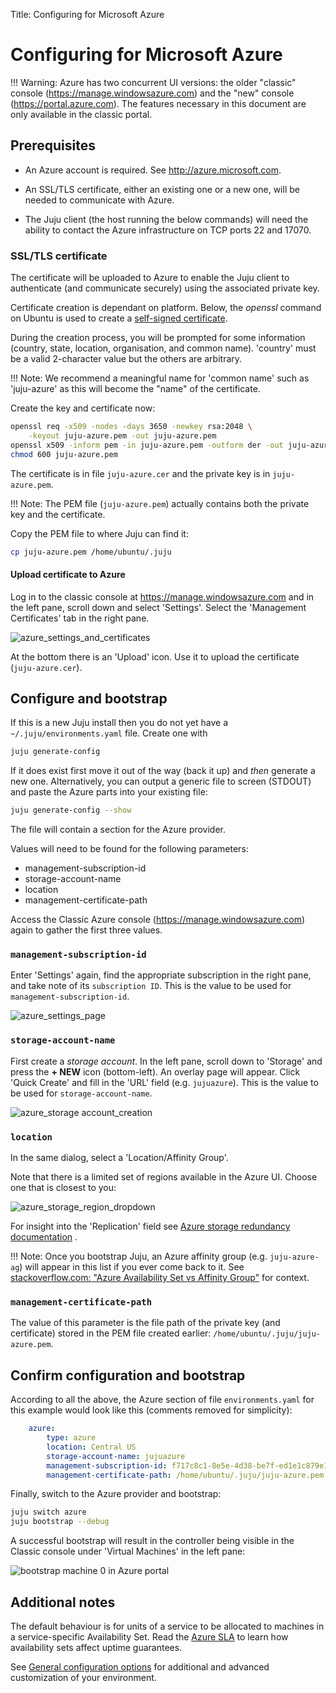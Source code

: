 Title: Configuring for Microsoft Azure


# Configuring for Microsoft Azure 

!!! Warning: Azure has two concurrent UI versions: the older "classic" console
(https://manage.windowsazure.com) and the "new" console
(https://portal.azure.com). The features necessary in this document are only
available in the classic portal.


## Prerequisites

 - An Azure account is required. See http://azure.microsoft.com.

 - An SSL/TLS certificate, either an existing one or a new one, will be needed to
   communicate with Azure.

 - The Juju client (the host running the below commands) will need the ability
   to contact the Azure infrastructure on TCP ports 22 and 17070.

### SSL/TLS certificate

The certificate will be uploaded to Azure to enable the Juju client to
authenticate (and communicate securely) using the associated private key.

Certificate creation is dependant on platform. Below, the *openssl* command
on Ubuntu is used to create a
[self-signed certificate](https://en.wikipedia.org/wiki/Self-signed_certificate).

During the creation process, you will be prompted for some information
(country, state, location, organisation, and common name). 'country' must be a
valid 2-character value but the others are arbitrary.

!!! Note: We recommend a meaningful name for 'common name' such as 'juju-azure'
as this will become the "name" of the certificate.

Create the key and certificate now:

```bash
openssl req -x509 -nodes -days 3650 -newkey rsa:2048 \
	-keyout juju-azure.pem -out juju-azure.pem
openssl x509 -inform pem -in juju-azure.pem -outform der -out juju-azure.cer
chmod 600 juju-azure.pem
```

The certificate is in file `juju-azure.cer` and the private key is in
`juju-azure.pem`.

!!! Note: The PEM file (`juju-azure.pem`) actually contains both the private key
and the certificate.

Copy the PEM file to where Juju can find it:

```bash
cp juju-azure.pem /home/ubuntu/.juju
```

#### Upload certificate to Azure

Log in to the classic console at https://manage.windowsazure.com and in the
left pane, scroll down and select 'Settings'. Select the 'Management
Certificates' tab in the right pane. 

![azure_settings_and_certificates](media/config-azure-stable_settings_and_certificates.png)

At the bottom there is an 'Upload' icon.  Use it to upload the certificate
(`juju-azure.cer`).


## Configure and bootstrap

If this is a new Juju install then you do not yet have a
`~/.juju/environments.yaml` file. Create one with

```bash
juju generate-config
```

If it does exist first move it out of the way (back it up) and *then* generate
a new one. Alternatively, you can output a generic file to screen (STDOUT) and
paste the Azure parts into your existing file:

```bash
juju generate-config --show
```

The file will contain a section for the Azure provider.

Values will need to be found for the following parameters:

 - management-subscription-id
 - storage-account-name
 - location
 - management-certificate-path

Access the Classic Azure console (https://manage.windowsazure.com) again to
gather the first three values.

### `management-subscription-id`

Enter 'Settings' again, find the appropriate subscription in the right pane, and
take note of its `subscription ID`. This is the value to be used for
`management-subscription-id`.

![azure_settings_page](media/config-azure-stable_settings-page.png)

### `storage-account-name`

First create a *storage account*. In the left pane, scroll down to 'Storage'
and press the **+ NEW** icon (bottom-left). An overlay page will appear. Click
'Quick Create' and fill in the 'URL' field (e.g. `jujuazure`). This is the
value to be used for `storage-account-name`.

![azure_storage account_creation](media/config-azure-stable_storage.png)

### `location`

In the same dialog, select a 'Location/Affinity Group'.

Note that there is a limited set of regions available in the Azure UI. Choose
one that is closest to you:

![azure_storage_region_dropdown](media/config-azure-stable_storage_locations_dropdown.png)

For insight into the 'Replication' field see
[Azure storage redundancy documentation](https://azure.microsoft.com/documentation/articles/storage-redundancy)
.

!!! Note: Once you bootstrap Juju, an Azure affinity group (e.g.
`juju-azure-ag`) will appear in this list if you ever come back to it. See
[stackoverflow.com: "Azure Availability Set vs Affinity
Group"](http://stackoverflow.com/questions/25472549/azure-availability-set-vs-affinity-group)
for context.

### `management-certificate-path`

The value of this parameter is the file path of the private key (and
certificate) stored in the PEM file created earlier:
`/home/ubuntu/.juju/juju-azure.pem`.


## Confirm configuration and bootstrap

According to all the above, the Azure section of file `environments.yaml` for
this example would look like this (comments removed for simplicity):

```yaml
    azure:
        type: azure
        location: Central US
        storage-account-name: jujuazure
        management-subscription-id: f717c8c1-8e5e-4d38-be7f-ed1e1c879e18
        management-certificate-path: /home/ubuntu/.juju/juju-azure.pem
```

Finally, switch to the Azure provider and bootstrap:

```bash
juju switch azure
juju bootstrap --debug
```

A successful bootstrap will result in the controller being visible in the Classic console
under 'Virtual Machines' in the left pane:

![bootstrap machine 0 in Azure portal](media/config-azure-stable_machine_0.png)


## Additional notes

The default behaviour is for units of a service to be allocated to
machines in a service-specific Availability Set. Read the
[Azure SLA](https://azure.microsoft.com/en-gb/support/legal/sla/) to learn how
availability sets affect uptime guarantees.

See [General configuration options](https://jujucharms.com/docs/stable/config-general)
for additional and advanced customization of your environment.
